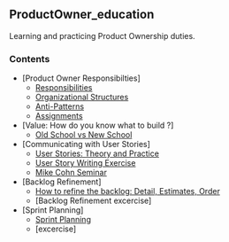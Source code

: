 ## ProductOwner_education
Learning and practicing Product Ownership duties. 

### Contents
- [Product Owner Responsibilties]
  - [Responsibilities](responsibilities.md)
  - [Organizational Structures](organizationalstructures.md)
  - [Anti-Patterns](POAnti-Patterns.md)
  - [Assignments](Assignment1.md)
- [Value: How do you know what to build ?]
  - [Old School vs New School](oldvnew.md)
- [Communicating with User Stories]
  - [User Stories: Theory and Practice](userStories.md)
  - [User Story Writing Exercise](UserStoryWritingExercise.md)
  - [Mike Cohn Seminar](mike_cohn_tips.md)
- [Backlog Refinement]
  - [How to refine the backlog: Detail, Estimates, Order](backlogrefinement.md)
  - [Backlog Refinement excercise]
- [Sprint Planning]
  - [Sprint Planning](sprintplanning.md)
  - [excercise]
